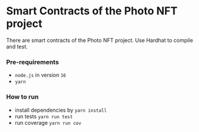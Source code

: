 # Smart Contracts of the Photo NFT project
There are smart contracts of the Photo NFT project. Use Hardhat to compile and test.

### Pre-requirements
- `node.js` in version `16`
- `yarn`

### How to run
- install dependencies by `yarn install`
- run tests `yarn run test`
- run coverage `yarn run cov`
